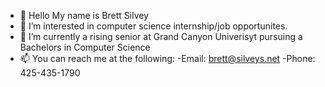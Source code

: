 - 👋 Hello My name is Brett Silvey
- 👀 I’m interested in computer science internship/job opportunites.
- 🌱 I’m currently a rising senior at Grand Canyon Univerisyt pursuing a Bachelors in Computer Science
- 📫 You can reach me at the following:
  -Email: brett@silveys.net
  -Phone: 425-435-1790
